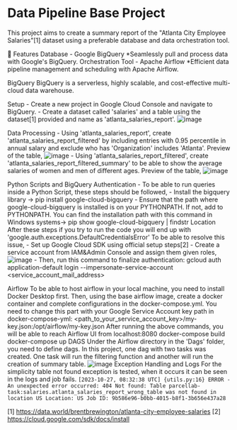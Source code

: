 # Data Pipeline Base Project
This project aims to create a summary report of the "Atlanta City Employee Salaries"[1] dataset using a preferable database and data orchestration tool.

🌟 Features
Database - Google BigQuery
  *Seamlessly pull and process data with Google's BigQuery.
Orchestration Tool - Apache Airflow 
  *Efficient data pipeline management and scheduling with Apache Airflow.

BigQuery
  BigQuery is a serverless, highly scalable, and cost-effective multi-cloud data warehouse.

  Setup
    - Create a new project in Google Cloud Console and navigate to BigQuery.
    - Create a dataset called 'salaries' and a table using the dataset[1] provided and name as 'atlanta_salaries_report'.
    ![image](https://github.com/nehiridil/DataPipelineBaseProject/assets/46990153/6e648845-560c-4895-b8cb-82483c10c53b)

  Data Processing
    - Using 'atlanta_salaries_report', create 'atlanta_salaries_report_filtered' by including entries with 0.95 percentile in annual salary and exclude who has 'Organization' includes 'Atlanta'. Preview of the table,
     ![image](https://github.com/nehiridil/DataPipelineBaseProject/assets/46990153/9bb14238-1f1d-4a3a-8390-85cb3c1b748b)
    - Using 'atlanta_salaries_report_filtered', create 'atlanta_salaries_report_filtered_summary' to be able to show the average salaries of women and men of different ages. Preview of the table,
    ![image](https://github.com/nehiridil/DataPipelineBaseProject/assets/46990153/4d2cac2a-81a0-4362-ae6f-b2ac0921b90f)

   Python Scripts and BigQuery Authentication
    - To be able to run queries inside a Python Script, these steps should be followed,
      - Install the bigquery library -> pip install google-cloud-bigquery
      - Ensure that the path where google-cloud-bigquery is installed is on your PYTHONPATH. If not, add to PYTHONPATH. You can find the installation path with this command in Windows systems-> pip show google-cloud-bigquery | findstr Location
     After these steps if you try to run the code you will end up with 'google.auth.exceptions.DefaultCredentialsError'
     To be able to resolve this issue, 
      - Set up Google Cloud SDK using official setup steps[2]
      - Create a service account from IAM&Admin Console and assign them given roles,
      ![image](https://github.com/nehiridil/DataPipelineBaseProject/assets/46990153/81f83a81-7c15-4eb6-af0f-4b3dcf37b026)
      - Then, run this command to finalize authentication:
       gcloud auth application-default login --impersonate-service-account <service_account_mail_address>

Airflow
  To be able to host airflow in your local machine, you need to install Docker Desktop first.
  Then, using the base airflow image, create a docker container and complete configurations in the docker-compose.yml. You need to change this part with your Google Service Account key path in docker-compose-yml:
   <path_to_your_service_account_key>/my-key.json:/opt/airflow/my-key.json
  After running the above commands, you will be able to reach Airflow UI from localhost:8080
   docker-compose build
   docker-compose up
  DAGS
  Under the Airflow directory in the 'Dags' folder, you need to define dags. In this project, one dag with two tasks was created. One task will run the filtering function and another will run the creation of summary table.
  ![image](https://github.com/nehiridil/DataPipelineBaseProject/assets/46990153/79ef4213-bc3d-4bf8-bf22-615b94b85227)
  Exception Handling and Logs
  For the simplicity table not found exception is tested, when it occurs it can be seen in the logs and job fails.
  `[2023-10-27, 08:32:38 UTC] {utils.py:16} ERROR - An unexpected error occurred: 404 Not found: Table parcellab-task:salaries.atlanta_salaries_report_wrong_table was not found in location US
Location: US
Job ID: 9b586e96-b0bb-4015-b8f1-3b656e437a28`
  

      

    



[1] https://data.world/brentbrewington/atlanta-city-employee-salaries 
[2] https://cloud.google.com/sdk/docs/install
